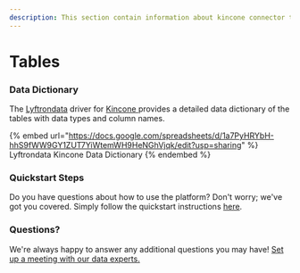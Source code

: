 ```yaml
---
description: This section contain information about kincone connector tables information
---
```


# Tables

### Data Dictionary

The [Lyftrondata](https://www.lyftrondata.com/) driver for [Kincone](https://www.lyftrondata.com/integration/kincone/)[ ](https://www.lyftrondata.com/integration/kincone/)provides a detailed data dictionary of the tables with data types and column names.

{% embed url="https://docs.google.com/spreadsheets/d/1a7PyHRYbH-hhS9fWW9GY1ZUT7YiWtemWH9HeNGhVjqk/edit?usp=sharing" %}
Lyftrondata Kincone Data Dictionary
{% endembed %}

### Quickstart Steps

Do you have questions about how to use the platform? Don't worry; we've got you covered. Simply follow the quickstart instructions [here](../../../../quickstart-steps.md).

### Questions? <a href="#questions" id="questions"></a>

We're always happy to answer any additional questions you may have! [Set up a meeting with our data experts.](https://www.lyftrondata.com/book-a-meeting/)


